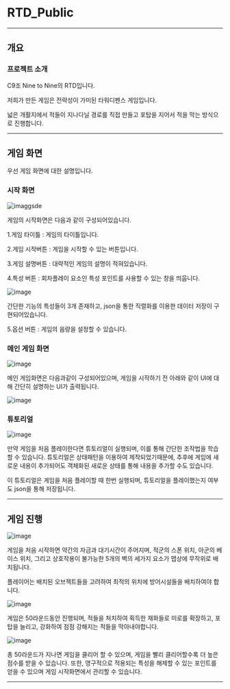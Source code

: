 # RTD_Public

---

## 개요

### 프로젝트 소개

C9조 Nine to Nine의 RTD입니다.

저희가 만든 게임은 전략성이 가미된 타워디펜스 게임입니다.

넓은 개활지에서 적들이 지나다닐 경로를 직접 만들고 포탑을 지어서 적을 막는 방식으로 진행합니다.

---

## 게임 화면

우선 게임 화면에 대한 설명입니다.

### 시작 화면


![imaggsde](https://github.com/user-attachments/assets/0e50f484-e2b9-4aa4-b6c5-9bca98c9d53b)

게임의 시작화면은 다음과 같이 구성되어있습니다.

1.게임 타이틀 : 게임의 타이틀입니다.

2.게임 시작버튼 : 게임을 시작할 수 있는 버튼입니다.

3.게임 설명버튼 : 대략적인 게임의 설명이 적혀있습니다.

4.특성 버튼 : 회차플레이 요소인 특성 포인트를 사용할 수 있는 창을 띄웁니다.

![image](https://github.com/user-attachments/assets/727a5300-4de8-47d2-9bcd-6e0edae29cdf)

간단한 기능의 특성들이 3개 존재하고, json을 통한 직렬화를 이용한 데이터 저장이 구현되어있습니다.

5.옵션 버튼 : 게임의 음량을 설정할 수 있습니다.

### 메인 게임 화면

![image](https://github.com/user-attachments/assets/ec654753-216b-4f5e-949a-d1db9e094845)

메인 게임화면은 다음과같이 구성되어있으며, 게임을 시작하기 전 아래와 같이 UI에 대해 간단히 설명하는 UI가 출력됩니다.

![image](https://github.com/user-attachments/assets/fd324144-348d-46f2-8a2f-ce70c778a859)

### 튜토리얼

![image](https://github.com/user-attachments/assets/96feedb6-f61f-4589-83af-2ed12e72aa67)

만약 게임을 처음 플레이한다면 튜토리얼이 실행되며, 이를 통해 간단한 조작법을 학습할 수 있습니다.
튜토리얼은 상태패턴을 이용하여 제작되었기때문에, 추후에 게임에 새로운 내용이 추가되어도 객체화된 새로운 상태를 통해 내용을 추가할 수도 있습니다.

이 튜토리얼은 게임을 처음 플레이할 때 한번 실행되며, 튜토리얼을 플레이했는지 여부도 json을 통해 저장됩니다. 

---

## 게임 진행

![image](https://github.com/user-attachments/assets/8430080b-4947-44b5-9bf4-13c1e8779805)

게임을 처음 시작하면 약간의 자금과 대기시간이 주어지며,
적군의 스폰 위치, 아군의 베이스 위치, 그리고 상호작용이 불가능한 5개의 벽의 세가지 요소가 맵상에 무작위로 배치됩니다.

플레이어는 배치된 오브젝트들을 고려하여 최적의 위치에 방어시설들을 배치하여야 합니다.

![image](https://github.com/user-attachments/assets/ea2f81b6-7ac7-4238-a5c5-9ae9cad82c60)

게임은 50라운드동안 진행되며, 적들을 처치하여 획득한 재화들로 미로를 확장하고, 포탑을 늘리고, 강화하여 점점 강해지는 적들을 막아내야합니다.

![image](https://github.com/user-attachments/assets/0c28022d-c7fe-46c2-8034-37ea3a10a9a6)

총 50라운드가 지나면 게임을 클리어 할 수 있으며, 게임을 빨리 클리어할수록 더 높은 점수를 받을 수 있습니다.
또한, 영구적으로 적용되는 특성을 해제할 수 있는 포인트를 얻을 수 있으며 게임 시작화면에서 관리할 수 있습니다.

---
